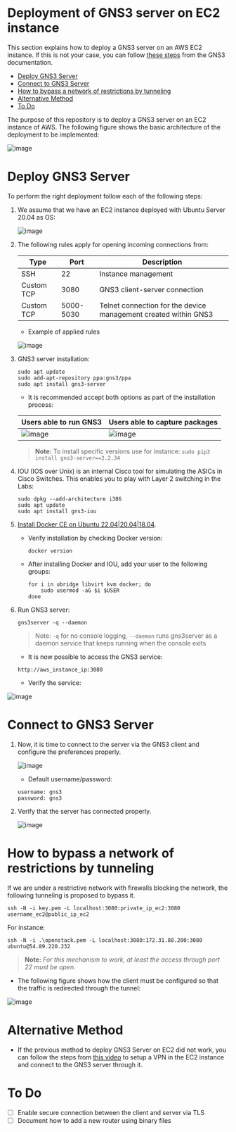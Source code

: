 # Deployment of GNS3 server on EC2 instance

This section explains how to deploy a GNS3 server on an AWS EC2 instance. If this is not your case, you can follow [these steps](https://docs.gns3.com/docs/getting-started/installation/remote-server/) from the GNS3 documentation.

- [Deploy GNS3 Server](#deploy-gns3-server)
- [Connect to GNS3 Server](#connect-to-gns3-server)
- [How to bypass a network of restrictions by tunneling](#how-to-bypass-a-network-of-restrictions-by-tunneling)
- [Alternative Method](#alternative-method)
- [To Do](#to-do)

The purpose of this repository is to deploy a GNS3 server on an EC2 instance of AWS. The following figure shows the basic architecture of the deployment to be implemented:

![image](https://user-images.githubusercontent.com/69375071/210196949-15232346-a583-4ab8-a562-4d7811d152be.png)

# Deploy GNS3 Server

To perform the right deployment follow each of the following steps:

1. We assume that we have an EC2 instance deployed with Ubuntu Server 20.04 as OS:

    ![image](https://user-images.githubusercontent.com/69375071/210196969-a4053982-94d3-4669-beae-49b45a0f73e5.png)

2. The following rules apply for opening incoming connections from:

    | Type        | Port      | Description                                                     |
    |-------------|-----------|-----------------------------------------------------------------|
    | SSH         | 22        | Instance management                                             |
    | Custom TCP  | 3080      | GNS3 client-server connection                                   |
    | Custom TCP  | 5000-5030 | Telnet connection for the device management created within GNS3 |

    - Example of applied rules

    ![image](https://user-images.githubusercontent.com/69375071/210196983-7269b43f-6c0d-40cb-b9bd-cafd5c187720.png)

3. GNS3 server installation:

    ```console
    sudo apt update
    sudo add-apt-repository ppa:gns3/ppa
    sudo apt install gns3-server
    ```

    - It is recommended accept both options as part of the installation process:

    | Users able to run GNS3| Users able to capture packages |
    |-------------|-----------|
    | ![image](https://user-images.githubusercontent.com/69375071/210197009-f2be56b9-9040-4600-87fb-83d1a92e90df.png) | ![image](https://user-images.githubusercontent.com/69375071/210197024-ff5d286f-4ba1-4772-a1c8-7a4051f21a93.png) |

     > **Note:** To install specific versions use for instance: `sudo pip3 install gns3-server==2.2.34`

4. IOU (IOS over Unix) is an internal Cisco tool for simulating the ASICs in Cisco Switches. This enables you to play with Layer 2 switching in the Labs:

    ```console
    sudo dpkg --add-architecture i386
    sudo apt update
    sudo apt install gns3-iou
    ```

5. [Install Docker CE on Ubuntu 22.04|20.04|18.04](https://docs.docker.com/engine/install/ubuntu/).

    - Verify installation by checking Docker version:

        ```console
        docker version
        ```

    - After installing Docker and IOU, add your user to the following groups:

        ```console
        for i in ubridge libvirt kvm docker; do
            sudo usermod -aG $i $USER
        done
        ```

6. Run GNS3 server:

    ```console
    gns3server -q --daemon
    ```

    >Note: `-q` for no console logging, `--daemon` runs gns3server as a daemon service that keeps running when the console exits

   - It is now possible to access the GNS3 service:

    ```console
    http://aws_instance_ip:3080
    ```

   - Verify the service:

![image](https://user-images.githubusercontent.com/69375071/210197180-6d23f0f8-dc3b-4803-b45c-cdf1a0ed3da1.png)

# Connect to GNS3 Server

1. Now, it is time to connect to the server via the GNS3 client and configure the preferences properly.

    ![image](https://user-images.githubusercontent.com/69375071/210197203-ee05d661-6bae-4cb8-8257-27ff49a66f67.png)

   - Default username/password:

    ```console
    username: gns3
    password: gns3
    ```

2. Verify that the server has connected properly.

    ![image](https://user-images.githubusercontent.com/69375071/210197229-e9904096-9f2e-4f78-80b2-72a93303947a.png)

# How to bypass a network of restrictions by tunneling

If we are under a restrictive network with firewalls blocking the network, the following tunneling is proposed to bypass it.

```console
ssh -N -i key.pem -L localhost:3080:private_ip_ec2:3080 username_ec2@public_ip_ec2
```

For instance:

```console
ssh -N -i .\openstack.pem -L localhost:3080:172.31.88.200:3080 ubuntu@54.89.220.232
```

>**Note:** *For this mechanism to work, at least the access through port 22 must be open.*

- The following figure shows how the client must be configured so that the traffic is redirected through the tunnel:

![image](https://user-images.githubusercontent.com/69375071/210197244-b8121b0f-9b41-4e6b-9eb1-fa5647685811.png)

# Alternative Method
- If the previous method to deploy GNS3 Server on EC2 did not work, you can follow the steps from [this video](https://www.youtube.com/watch?v=8uxEtWDleDQ) to setup a VPN in the EC2 instance and connect to the GNS3 server through it.

# To Do

- [ ] Enable secure connection between the client and server via TLS
- [ ] Document how to add a new router using binary files

